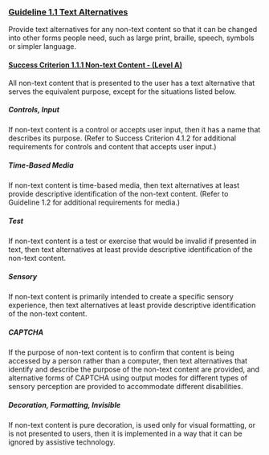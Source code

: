 ### [Guideline  1.1 Text Alternatives](https://www.w3.org/WAI/WCAG21/quickref/?versions=2.0#text-alternatives)
Provide text alternatives for any non-text content so that it can be changed into other forms people need, such as large print, braille, speech, symbols or simpler language.

#### [Success Criterion 1.1.1 Non-text Content - (Level A)](https://www.w3.org/WAI/WCAG21/quickref/?versions=2.0#non-text-content)
All non-text content that is presented to the user has a text alternative that serves the equivalent purpose, except for the situations listed below.

##### Controls, Input
If non-text content is a control or accepts user input, then it has a name that describes its purpose. (Refer to Success Criterion 4.1.2 for additional requirements for controls and content that accepts user input.)

##### Time-Based Media
If non-text content is time-based media, then text alternatives at least provide descriptive identification of the non-text content. (Refer to Guideline 1.2 for additional requirements for media.)

##### Test
If non-text content is a test or exercise that would be invalid if presented in text, then text alternatives at least provide descriptive identification of the non-text content.

##### Sensory
If non-text content is primarily intended to create a specific sensory experience, then text alternatives at least provide descriptive identification of the non-text content.

##### CAPTCHA
If the purpose of non-text content is to confirm that content is being accessed by a person rather than a computer, then text alternatives that identify and describe the purpose of the non-text content are provided, and alternative forms of CAPTCHA using output modes for different types of sensory perception are provided to accommodate different disabilities.

##### Decoration, Formatting, Invisible
If non-text content is pure decoration, is used only for visual formatting, or is not presented to users, then it is implemented in a way that it can be ignored by assistive technology.